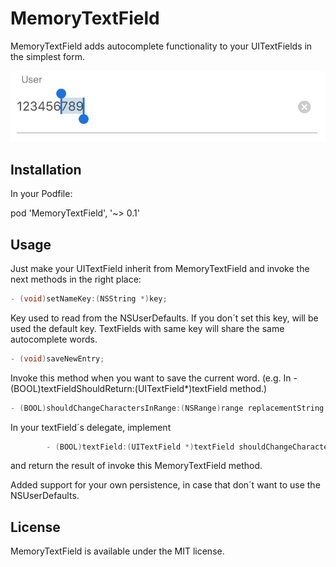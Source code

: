 # MemoryTextField

MemoryTextField adds autocomplete functionality to your UITextFields in the simplest form. 

![readmeImg](https://raw.githubusercontent.com/AlvaroOlave/MTFPodSpecs/master/readmeImg.png)

## Installation

In your Podfile:

pod 'MemoryTextField', '~> 0.1'

## Usage

Just make your UITextField inherit from MemoryTextField and invoke the next methods in the right place:
```objective-c
- (void)setNameKey:(NSString *)key; 
```
Key used to read from the NSUserDefaults. If you don´t set this key, will be used the default key. TextFields with same key will share the same autocomplete words.

```objective-c
- (void)saveNewEntry;
```

Invoke this method when you want to save the current word. (e.g. In -(BOOL)textFieldShouldReturn:(UITextField*)textField method.)

```objective-c
- (BOOL)shouldChangeCharactersInRange:(NSRange)range replacementString:(NSString *)string; 
```

In your textField´s delegate, implement 

```objective-c
        - (BOOL)textField:(UITextField *)textField shouldChangeCharactersInRange:(NSRange)range replacementString:(NSString *)string;
```
    
and return the result of invoke this MemoryTextField method. 


Added support for your own persistence, in case that don´t want to use the NSUserDefaults.

## License

 MemoryTextField is available under the MIT license.
